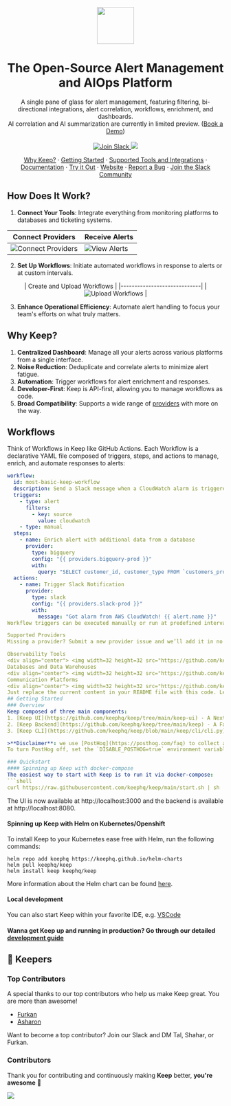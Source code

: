 <div align="center">
    <img src="/assets/keep.png?raw=true" width="86">
</div>

<h1 align="center">The Open-Source Alert Management and AIOps Platform</h1>

<div align="center">
    A single pane of glass for alert management, featuring filtering, bi-directional integrations, alert correlation, workflows, enrichment, and dashboards. 
    <br>AI correlation and AI summarization are currently in limited preview. (<a href="https://www.keephq.dev/meet-keep">Book a Demo</a>)
</div>
<br>

<div align="center">
    <a href="https://slack.keephq.dev">
        <img src="https://img.shields.io/badge/Join-important.svg?color=4A154B&label=Slack&logo=slack&labelColor=334155&logoColor=f5f5f5" alt="Join Slack" />
    </a>
    <a href="https://codecov.io/gh/keephq/keep">
        <img src="https://codecov.io/gh/keephq/keep/branch/main/graph/badge.svg?token=2VT6XYMRGS"/>
    </a>
</div>

<p align="center">
    <a href="#why-keep">Why Keep?</a> · 
    <a href="#getting-started">Getting Started</a> · 
    <a href="#supported-providers">Supported Tools and Integrations</a> · 
    <a href="https://docs.keephq.dev">Documentation</a> · 
    <a href="https://platform.keephq.dev">Try it Out</a> · 
    <a href="https://keephq.dev">Website</a> · 
    <a href="https://github.com/keephq/keep/issues/new?assignees=&labels=bug&template=bug_report.md&title=">Report a Bug</a> · 
    <a href="https://slack.keephq.dev">Join the Slack Community</a>
</p>

## How Does It Work?

1. **Connect Your Tools**: Integrate everything from monitoring platforms to databases and ticketing systems.

<div align="center">

| Connect Providers | Receive Alerts |
|-------------------|-----------------|
| <img src="/assets/connect_providers.gif" alt="Connect Providers" /> | <img src="/assets/view_alerts.gif" alt="View Alerts" /> |

</div>

2. **Set Up Workflows**: Initiate automated workflows in response to alerts or at custom intervals.

<div align="center">
| Create and Upload Workflows |
|-----------------------------|
| <img src="/assets/upload_workflow.gif" alt="Upload Workflows" /> |
</div>

3. **Enhance Operational Efficiency**: Automate alert handling to focus your team's efforts on what truly matters.

## Why Keep?

1. **Centralized Dashboard**: Manage all your alerts across various platforms from a single interface.
2. **Noise Reduction**: Deduplicate and correlate alerts to minimize alert fatigue.
3. **Automation**: Trigger workflows for alert enrichment and responses.
4. **Developer-First**: Keep is API-first, allowing you to manage workflows as code.
5. **Broad Compatibility**: Supports a wide range of [providers](#supported-providers) with more on the way.

## Workflows

Think of Workflows in Keep like GitHub Actions. Each Workflow is a declarative YAML file composed of triggers, steps, and actions to manage, enrich, and automate responses to alerts:

```yaml
workflow:
  id: most-basic-keep-workflow
  description: Send a Slack message when a CloudWatch alarm is triggered
  triggers:
    - type: alert
      filters:
        - key: source
          value: cloudwatch
    - type: manual
  steps:
    - name: Enrich alert with additional data from a database
      provider:
        type: bigquery
        config: "{{ providers.bigquery-prod }}"
        with:
          query: "SELECT customer_id, customer_type FROM `customers_prod` LIMIT 1"
  actions:
    - name: Trigger Slack Notification
      provider:
        type: slack
        config: "{{ providers.slack-prod }}"
        with:
          message: "Got alarm from AWS CloudWatch! {{ alert.name }}"
Workflow triggers can be executed manually or run at predefined intervals. More examples can be found here.

Supported Providers
Missing a provider? Submit a new provider issue and we’ll add it in no time!

Observability Tools
<div align="center"> <img width=32 height=32 src="https://github.com/keephq/keep/blob/main/keep-ui/public/icons/newrelic-icon.png?raw=true" alt="New Relic" /> <img width=32 height=32 src="https://github.com/keephq/keep/blob/main/keep-ui/public/icons/appdynamics-icon.png?raw=true" alt="AppDynamics" /> <img width=32 height=32 src="https://github.com/keephq/keep/blob/main/keep-ui/public/icons/datadog-icon.png?raw=true" alt="Datadog" /> <img width=32 height=32 src="https://github.com/keephq/keep/blob/main/keep-ui/public/icons/cloudwatch-icon.png?raw=true" alt="CloudWatch" /> <img width=32 height=32 src="https://github.com/keephq/keep/blob/main/keep-ui/public/icons/elastic-icon.png?raw=true" alt="Elastic" /> <img width=32 height=32 src="https://github.com/keephq/keep/blob/main/keep-ui/public/icons/grafana-icon.png?raw=true" alt="Grafana" /> <img width=32 height=32 src="https://github.com/keephq/keep/blob/main/keep-ui/public/icons/prometheus-icon.png?raw=true" alt="Prometheus" /> <img width=32 height=32 src="https://github.com/keephq/keep/blob/main/keep-ui/public/icons/sumologic-icon.png?raw=true" alt="Sumo Logic" /> <img width=32 height=32 src="https://github.com/keephq/keep/blob/main/keep-ui/public/icons/victoriametrics-icon.png?raw=true" alt="VictoriaMetrics" /> <img width=32 height=32 src="https://github.com/keephq/keep/blob/main/keep-ui/public/icons/zabbix-icon.png?raw=true" alt="Zabbix" /> </div>
Databases and Data Warehouses
<div align="center"> <img width=32 height=32 src="https://github.com/keephq/keep/blob/main/keep-ui/public/icons/bigquery-icon.png?raw=true" alt="BigQuery" /> <img width=32 height=32 src="https://github.com/keephq/keep/blob/main/keep-ui/public/icons/mysql-icon.png?raw=true" alt="MySQL" /> <img width=32 height=32 src="https://github.com/keephq/keep/blob/main/keep-ui/public/icons/postgres-icon.png?raw=true" alt="PostgreSQL" /> <img width=32 height=32 src="https://github.com/keephq/keep/blob/main/keep-ui/public/icons/snowflake-icon.png?raw=true" alt="Snowflake" /> <img width=32 height=32 src="https://github.com/keephq/keep/blob/main/keep-ui/public/icons/clickhouse-icon.png?raw=true" alt="ClickHouse" /> </div>
Communication Platforms
<div align="center"> <img width=32 height=32 src="https://github.com/keephq/keep/blob/main/keep-ui/public/icons/slack-icon.png?raw=true" alt="Slack" /> <img width=32 height=32 src="https://github.com/keephq/keep/blob/main/keep-ui/public/icons/teams-icon.png?raw=true" alt="Microsoft Teams" /> <img width=32 height=32 src="https://github.com/keephq/keep/blob/main/keep-ui/public/icons/telegram-icon.png?raw=true" alt="Telegram" /> <img width=32 height=32 src="https://github.com/keephq/keep/blob/main/keep-ui/public/icons/pushover-icon.png?raw=true" alt="Pushover" /> <img width=32 height=32 src="https://github.com/keephq/keep/blob/main/keep-ui/public/icons/resend-icon.png?raw=true" alt="Resend" /> <img width=32 height=32 src="https://github.com/keephq/keep/blob/main/keep-ui/public/icons/mailchimp-icon.png?raw=true" alt="Mailchimp" /> <img width=32 height=32 src="https://github.com/keephq/keep/blob/main/keep-ui/public/icons/discord-icon.png?raw=true" alt="Discord" /> </div> ```
Just replace the current content in your README file with this code. Let me know if you need any further assistance!
## Getting Started
### Overview
Keep composed of three main components:
1. [Keep UI](https://github.com/keephq/keep/tree/main/keep-ui) - A NextJS app to connect your providers, centralize alerts and create the workflows.
2. [Keep Backend](https://github.com/keephq/keep/tree/main/keep) - A FastAPI server that implements the business logic behind Keep, including integrating with the tools, working with alerts and scheduling and running the workflows.
3. [Keep CLI](https://github.com/keephq/keep/blob/main/keep/cli/cli.py) - A CLI that lets you control and manage Keep via CLI.

>**Disclaimer**: we use [PostHog](https://posthog.com/faq) to collect anonymous telemetries to better learn how users use Keep (masked screen recordings for CLI commands)
To turn PostHog off, set the `DISABLE_POSTHOG=true` environment variable and remove the `NEXT_PUBLIC_POSTHOG_KEY` environment variable.

### Quickstart
#### Spinning up Keep with docker-compose
The easiest way to start with Keep is to run it via docker-compose:
```shell
curl https://raw.githubusercontent.com/keephq/keep/main/start.sh | sh
```
The UI is now available at http://localhost:3000 and the backend is available at http://localhost:8080.

#### Spinning up Keep with Helm on Kubernetes/Openshift
To install Keep to your Kubernetes ease free with Helm, run the following commands:

```shell
helm repo add keephq https://keephq.github.io/helm-charts
helm pull keephq/keep
helm install keep keephq/keep
```

More information about the Helm chart can be found [here](https://github.com/keephq/helm-charts).

#### Local development
You can also start Keep within your favorite IDE, e.g. [VSCode](https://docs.keephq.dev/development/getting-started#vscode)

#### Wanna get Keep up and running in production? Go through our detailed [development guide](https://docs.keephq.dev/development)

## 🫵 Keepers

### Top Contributors
A special thanks to our top contributors who help us make Keep great. You are more than awesome!

- [Furkan](https://github.com/pehlicd)
- [Asharon](https://github.com/asharonbaltazar)

Want to become a top contributor? Join our Slack and DM Tal, Shahar, or Furkan.

### Contributors
Thank you for contributing and continuously making <b>Keep</b> better, <b>you're awesome</b> 🫶

<a href="https://github.com/keephq/keep/graphs/contributors">
  <img src="https://contrib.rocks/image?repo=keephq/keep" />
</a>
